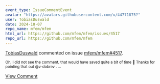 ```yaml
---
event_type: IssueCommentEvent
avatar: "https://avatars.githubusercontent.com/u/44771875?"
user: TobiasDuswald
date: 2024-10-07
repo_name: mfem/mfem
html_url: https://github.com/mfem/mfem/issues/4517
repo_url: https://github.com/mfem/mfem
---
```


<a href='https://github.com/TobiasDuswald' target='_blank'>TobiasDuswald</a> commented on issue <a href='https://github.com/mfem/mfem/issues/4517' target='_blank'>mfem/mfem#4517</a>.

<small>Oh, I did not see the comment, that would have saved quite a bit of time 🙈 Thanks for pointing that out @v-dobrev ....</small>

<a href='https://github.com/mfem/mfem/issues/4517' target='_blank'>View Comment</a>